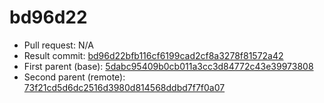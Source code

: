 # bd96d22
- Pull request: N/A
- Result commit: [bd96d22bfb116cf6199cad2cf8a3278f81572a42](https://github.com/MarlinFirmware/Marlin/commit/bd96d22bfb116cf6199cad2cf8a3278f81572a42)
- First parent (base): [5dabc95409b0cb011a3cc3d84772c43e39973808](https://github.com/MarlinFirmware/Marlin/commit/5dabc95409b0cb011a3cc3d84772c43e39973808)
- Second parent (remote): [73f21cd5d6dc2516d3980d814568ddbd7f7f0a07](https://github.com/MarlinFirmware/Marlin/commit/73f21cd5d6dc2516d3980d814568ddbd7f7f0a07)
